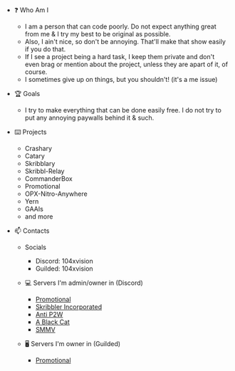 - ❓ Who Am I
  - I am a person that can code poorly. Do not expect anything great from me & I try my best to be original as possible.
  - Also, I ain't nice, so don't be annoying. That'll make that show easily if you do that.
  - If I see a project being a hard task, I keep them private and don't even brag or mention about the project, unless they are apart of it, of course.
  - I sometimes give up on things, but you shouldn't! (it's a me issue)

- 🏆 Goals
  - I try to make everything that can be done easily free. I do not try to put any annoying paywalls behind it & such.

- ⌨️ Projects
  - Crashary
  - Catary
  - Skribblary
  - Skribbl-Relay
  - CommanderBox
  - Promotional
  - OPX-Nitro-Anywhere
  - Yern
  - GAAIs
  - and more

- 📫 Contacts
  - Socials
    - Discord: 104xvision
    - Guilded: 104xvision

  - 💻 Servers I'm admin/owner in (Discord)
    - [Promotional](https://discord.gg/GCywsY2DGW)
    - [Skribbler Incorporated](https://discord.gg/zhEkymMKsE)
    - [Anti P2W](https://discord.gg/antip2w)
    - [A Black Cat](https://discord.gg/JWaZ36VgPT)
    - [SMMV](https://discord.gg/MJXXdgpxYv)
  
  - 🖥️ Servers I'm owner in (Guilded)
    - [Promotional](https://guilded.gg/promotional)
